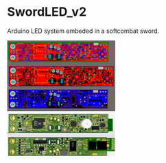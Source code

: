 # SwordLED_v2
Arduino LED system embeded in a softcombat sword.

<img src="pcbSword.PNG" height="50%" width="50%">
<img src="pcbSword3D.PNG" height="50%" width="50%">
